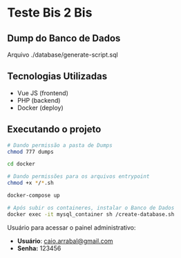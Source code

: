 # Teste Bis 2 Bis

## Dump do Banco de Dados
Arquivo ./database/generate-script.sql

## Tecnologias Utilizadas
- Vue JS (frontend)
- PHP (backend)
- Docker (deploy)

## Executando o projeto
```bash
# Dando permissão a pasta de Dumps
chmod 777 dumps

cd docker

# Dando permissões para os arquivos entrypoint
chmod +x */*.sh

docker-compose up

# Após subir os containeres, instalar o Banco de Dados
docker exec -it mysql_container sh /create-database.sh
```

Usuário para acessar o painel administrativo:
- **Usuário**: caio.arrabal@gmail.com
- **Senha:** 123456
